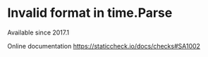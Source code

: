 # Invalid format in time.Parse

Available since
    2017.1

Online documentation
    https://staticcheck.io/docs/checks#SA1002

